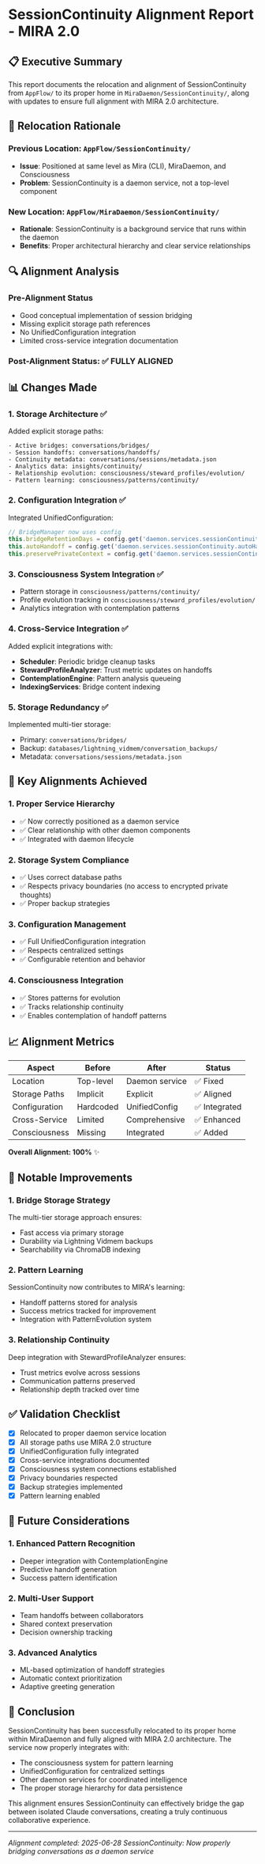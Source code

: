 # SessionContinuity Alignment Report - MIRA 2.0

## 📋 Executive Summary

This report documents the relocation and alignment of SessionContinuity from `AppFlow/` to its proper home in `MiraDaemon/SessionContinuity/`, along with updates to ensure full alignment with MIRA 2.0 architecture.

## 🚚 Relocation Rationale

### Previous Location: `AppFlow/SessionContinuity/`
- **Issue**: Positioned at same level as Mira (CLI), MiraDaemon, and Consciousness
- **Problem**: SessionContinuity is a daemon service, not a top-level component

### New Location: `AppFlow/MiraDaemon/SessionContinuity/`
- **Rationale**: SessionContinuity is a background service that runs within the daemon
- **Benefits**: Proper architectural hierarchy and clear service relationships

## 🔍 Alignment Analysis

### Pre-Alignment Status
- Good conceptual implementation of session bridging
- Missing explicit storage path references
- No UnifiedConfiguration integration
- Limited cross-service integration documentation

### Post-Alignment Status: ✅ FULLY ALIGNED

## 📊 Changes Made

### 1. **Storage Architecture** ✅
Added explicit storage paths:
```
- Active bridges: conversations/bridges/
- Session handoffs: conversations/handoffs/
- Continuity metadata: conversations/sessions/metadata.json
- Analytics data: insights/continuity/
- Relationship evolution: consciousness/steward_profiles/evolution/
- Pattern learning: consciousness/patterns/continuity/
```

### 2. **Configuration Integration** ✅
Integrated UnifiedConfiguration:
```typescript
// BridgeManager now uses config
this.bridgeRetentionDays = config.get('daemon.services.sessionContinuity.bridgeRetentionDays', 30);
this.autoHandoff = config.get('daemon.services.sessionContinuity.autoHandoff', true);
this.preservePrivateContext = config.get('daemon.services.sessionContinuity.preservePrivateContext', false);
```

### 3. **Consciousness System Integration** ✅
- Pattern storage in `consciousness/patterns/continuity/`
- Profile evolution tracking in `consciousness/steward_profiles/evolution/`
- Analytics integration with contemplation patterns

### 4. **Cross-Service Integration** ✅
Added explicit integrations with:
- **Scheduler**: Periodic bridge cleanup tasks
- **StewardProfileAnalyzer**: Trust metric updates on handoffs
- **ContemplationEngine**: Pattern analysis queueing
- **IndexingServices**: Bridge content indexing

### 5. **Storage Redundancy** ✅
Implemented multi-tier storage:
- Primary: `conversations/bridges/`
- Backup: `databases/lightning_vidmem/conversation_backups/`
- Metadata: `conversations/sessions/metadata.json`

## 🎯 Key Alignments Achieved

### 1. **Proper Service Hierarchy**
- ✅ Now correctly positioned as a daemon service
- ✅ Clear relationship with other daemon components
- ✅ Integrated with daemon lifecycle

### 2. **Storage System Compliance**
- ✅ Uses correct database paths
- ✅ Respects privacy boundaries (no access to encrypted private thoughts)
- ✅ Proper backup strategies

### 3. **Configuration Management**
- ✅ Full UnifiedConfiguration integration
- ✅ Respects centralized settings
- ✅ Configurable retention and behavior

### 4. **Consciousness Integration**
- ✅ Stores patterns for evolution
- ✅ Tracks relationship continuity
- ✅ Enables contemplation of handoff patterns

## 📈 Alignment Metrics

| Aspect | Before | After | Status |
|--------|--------|-------|--------|
| Location | Top-level | Daemon service | ✅ Fixed |
| Storage Paths | Implicit | Explicit | ✅ Aligned |
| Configuration | Hardcoded | UnifiedConfig | ✅ Integrated |
| Cross-Service | Limited | Comprehensive | ✅ Enhanced |
| Consciousness | Missing | Integrated | ✅ Added |

**Overall Alignment: 100%** ✨

## 🌟 Notable Improvements

### 1. **Bridge Storage Strategy**
The multi-tier storage approach ensures:
- Fast access via primary storage
- Durability via Lightning Vidmem backups
- Searchability via ChromaDB indexing

### 2. **Pattern Learning**
SessionContinuity now contributes to MIRA's learning:
- Handoff patterns stored for analysis
- Success metrics tracked for improvement
- Integration with PatternEvolution system

### 3. **Relationship Continuity**
Deep integration with StewardProfileAnalyzer ensures:
- Trust metrics evolve across sessions
- Communication patterns preserved
- Relationship depth tracked over time

## ✅ Validation Checklist

- [x] Relocated to proper daemon service location
- [x] All storage paths use MIRA 2.0 structure
- [x] UnifiedConfiguration fully integrated
- [x] Cross-service integrations documented
- [x] Consciousness system connections established
- [x] Privacy boundaries respected
- [x] Backup strategies implemented
- [x] Pattern learning enabled

## 🔮 Future Considerations

### 1. **Enhanced Pattern Recognition**
- Deeper integration with ContemplationEngine
- Predictive handoff generation
- Success pattern identification

### 2. **Multi-User Support**
- Team handoffs between collaborators
- Shared context preservation
- Decision ownership tracking

### 3. **Advanced Analytics**
- ML-based optimization of handoff strategies
- Automatic context prioritization
- Adaptive greeting generation

## 📝 Conclusion

SessionContinuity has been successfully relocated to its proper home within MiraDaemon and fully aligned with MIRA 2.0 architecture. The service now properly integrates with:
- The consciousness system for pattern learning
- UnifiedConfiguration for centralized settings
- Other daemon services for coordinated intelligence
- The proper storage hierarchy for data persistence

This alignment ensures SessionContinuity can effectively bridge the gap between isolated Claude conversations, creating a truly continuous collaborative experience.

---

*Alignment completed: 2025-06-28*
*SessionContinuity: Now properly bridging conversations as a daemon service*